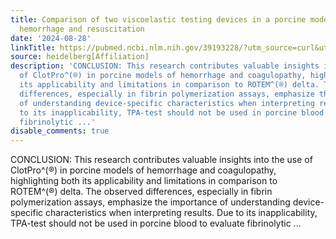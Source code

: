 ```yaml
---
title: Comparison of two viscoelastic testing devices in a porcine model of surgery,
  hemorrhage and resuscitation
date: '2024-08-28'
linkTitle: https://pubmed.ncbi.nlm.nih.gov/39193228/?utm_source=curl&utm_medium=rss&utm_campaign=pubmed-2&utm_content=1FakS-2QOkCT8HsMOQP1bCRQ4YzyumYOmxmF0moLsQ3dFB1E9V&fc=20220326224207&ff=20240828182648&v=2.18.0.post9+e462414
source: heidelberg[Affiliation]
description: 'CONCLUSION: This research contributes valuable insights into the use
  of ClotPro^(®) in porcine models of hemorrhage and coagulopathy, highlighting both
  its applicability and limitations in comparison to ROTEM^(®) delta. The observed
  differences, especially in fibrin polymerization assays, emphasize the importance
  of understanding device-specific characteristics when interpreting results. Due
  to its inapplicability, TPA-test should not be used in porcine blood to evaluate
  fibrinolytic ...'
disable_comments: true
---
```

CONCLUSION: This research contributes valuable insights into the use of ClotPro^(®) in porcine models of hemorrhage and coagulopathy, highlighting both its applicability and limitations in comparison to ROTEM^(®) delta. The observed differences, especially in fibrin polymerization assays, emphasize the importance of understanding device-specific characteristics when interpreting results. Due to its inapplicability, TPA-test should not be used in porcine blood to evaluate fibrinolytic ...